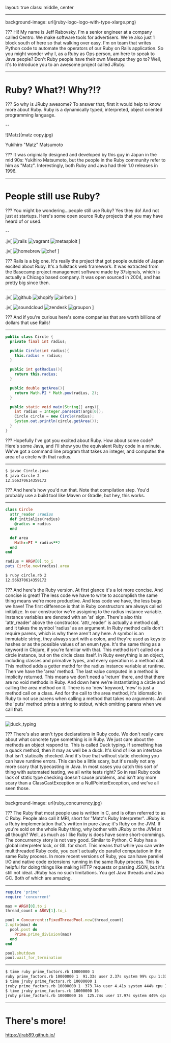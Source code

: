 layout: true
class: middle, center

---

background-image: url(jruby-logo-logo-with-type-xlarge.png)

???
Hi! My name is Jeff Rabovsky.
I'm a senior engineer at a company called Centro.
We make software tools for advertisers.
We're also just 1 block south of here so that walking over easy.
I'm on team that writes Python code to automate the operators of our Ruby on Rails application.
So you might wonder why I, as a Ruby as Ops person, am here to speak to Java people?
Don't Ruby people have their own Meetups they go to?
Well, it's to introduce you to an awesome project called JRuby.

---

# Ruby? What?! Why?!?

???
So why is JRuby awesome?
To answer that, first it would help to know more about Ruby.
Ruby is a dynamically typed, interpreted, object oriented programming language.

--

![Matz](matz copy.jpg)

Yukihiro "Matz" Matsumoto

???
It was originially designed and developed by this guy in Japan in the mid 90s:
Yukihiro Matsumoto, but the people in the Ruby community refer to him as "Matz".
Interestingly, both Ruby and Java had their 1.0 releases in 1996.

---

# People still use Ruby?

???
You might be wondering...people still use Ruby?
Yes they do! And not just at startups.
Here's some open source Ruby projects that you may have heard of or used.

--

.jv[
  ![rails](rails_logo.png)
  ![vagrant](vagrant_logo.png)
  ![metasploit](Metasploit_logo.png)
]

.jv[
  ![homebrew](Homebrew_logo.png)
  ![chef](Chef_logo.png)
]

???
Rails is a big one. It's really the project that got people outside of Japan excited about Ruby.
It's a fullstack web framework.
It was extracted from the Basecamp project management software made by 37signals,
which is actually a Chicago based company.
It was open sourced in 2004, and has pretty big since then.

---

.jv[
  ![github](github_logo.png)
  ![shopify](shopify.png)
  ![airbnb](Airbnb_Logo.png)
]

.jv[
  ![soundcloud](soundcloud.png)
  ![zendesk](zendesk.jpg)
  ![groupon](groupon.png)
]

???
And if you're curious here's some companies that are worth billions of dollars that use Rails!

---

```java
public class Circle {
  private final int radius;

  public Circle(int radius){
    this.radius = radius;
  }

  public int getRadius(){
    return this.radius;
  }

  public double getArea(){
    return Math.PI * Math.pow(radius, 2);
  }

  public static void main(String[] args){
    int radius = Integer.parseInt(args[0]);
    Circle circle = new Circle(radius);
    System.out.println(circle.getArea());
  }
}
```

???
Hopefully I've got you excited about Ruby.
How about some code?
Here's some Java, and I'll show you the equivalent Ruby code in a minute.
We've got a command line program that takes an integer,
and computes the area of a circle with that radius.

---

```sh
$ javac Circle.java
$ java Circle 2
12.566370614359172
```

???
And here's how you'd run that.
Note that compilation step.
You'd probably use a build tool like Maven or Gradle,
but hey, this works.

---

```rb
class Circle
  attr_reader :radius
  def initialize(radius)
    @radius = radius
  end

  def area
    Math::PI * radius**2
  end
end

radius = ARGV[0].to_i
puts Circle.new(radius).area
```

```sh
$ ruby circle.rb 2
12.566370614359172
```

???
And here's the Ruby version.
At first glance it's a lot more concise.
And concise is great!
The less code we have to write to accomplish the same thing means we're more productive.
And less code we have, the less bugs we have!
The first difference is that in Ruby constructors are always called initialize.
In our constructor we're assigning to the radius instance variable.
Instance variables are denoted with an 'at' sign.
There's also this 'attr_reader' above the constructor.
'attr_reader' is actually a method call, and it takes the symbol 'radius' as an argument.
In Ruby method calls don't require parens, which is why there aren't any here.
A symbol is an immutable string, they always start with a colon, and they're used as keys to hashes or as the possible values of an enum type.
It's the same thing as a keyword in Clojure, if you're familiar with that.
This method isn't called on a circle instance, but on the circle class itself.
In Ruby everything is an object, including classes and primative types, and every operation is a method call.
This method adds a getter methd for the radius instance variable at runtime.
Then we have the 'area' method.
The last value computed in a method is implicity returned.
This means we don't need a 'return' there, and that there are no void methods in Ruby.
And down here we're instantiating a circle and calling the area method on it.
There is no 'new' keyword, 'new' is just a method call on a class.
And for the call to the area method, it's idiomatic in Ruby to not use parens when calling a method that takes no arguments.
And the 'puts' method prints a string to stdout, which omitting parens when we call that.

---

![duck_typing](duck_typing.png)

???
There's also aren't type declarations in Ruby code.
We don't really care about what concrete type something is in Ruby.
We just care about the methods an object respond to.
This is called Duck typing.
If something has a quack method, then it may as well be a duck.
It's kind of like an interface that isn't statically checked.
And it's true that without static checking you can have runtime errors.
This can be a little scary, but it's really not any more scary that typecasting in Java.
In most cases you catch this sort of thing with automated testing, we all write tests right?
So in real Ruby code lack of static type checking doesn't cause problems,
and isn't any more scary than a ClassCastException or a NullPointerException,
and we've all seen those.

---

background-image: url(ruby_concurrency.jpg)

???
The Ruby that most people use is written in C, and is often referred to as C Ruby.
People also call it MRI, short for "Matz's Ruby Interpreter".
JRuby is a Ruby implementation that's written in pure Java; it's Ruby on the JVM.
If you're sold on the whole Ruby thing, why bother with JRuby or the JVM at all though?
Well, as much as I like Ruby is does have some short-commings.
The concurrency story is not very good.
Similar to Python, C Ruby has a global interpreter lock, or GIL for short.
This means that while you can write multithreaded Ruby code, you can't actually do parallel computation in the same Ruby process.
In more recent versions of Ruby, you can have parellel I/O and native code extensions running in the same Ruby process.
This is helpful for doing things like making HTTP requests or parsing JSON, but it's still not ideal.
JRuby has no such limitations. You get Java threads and Java GC. Both of which are amazing.

---

```rb
require 'prime'
require 'concurrent'

max = ARGV[0].to_i
thread_count = ARGV[1].to_i

pool = Concurrent::FixedThreadPool.new(thread_count)
2.upto(max) do
  pool.post do
    Prime.prime_division(max)
  end
end

pool.shutdown
pool.wait_for_termination
```

---

```sh
$ time ruby prime_factors.rb 10000000 1
ruby prime_factors.rb 10000000 1  91.33s user 2.37s system 99% cpu 1:33.80 total
$ time jruby prime_factors.rb 10000000 1
jruby prime_factors.rb 10000000 1  373.74s user 4.41s system 444% cpu 1:25.01 total
$ time jruby prime_factors.rb 10000000 16
jruby prime_factors.rb 10000000 16  125.74s user 17.97s system 449% cpu 31.976 total
```

---

# There's more!

https://jrab89.github.io/